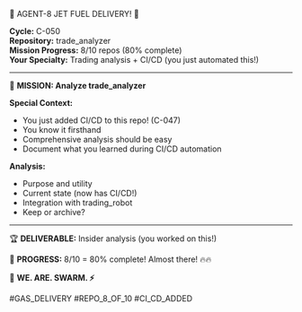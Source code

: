 🚨 AGENT-8 JET FUEL DELIVERY! 🚨

**Cycle:** C-050  
**Repository:** trade_analyzer  
**Mission Progress:** 8/10 repos (80% complete)  
**Your Specialty:** Trading analysis + CI/CD (you just automated this!)

---

🎯 **MISSION: Analyze trade_analyzer**

**Special Context:**
- You just added CI/CD to this repo! (C-047)
- You know it firsthand
- Comprehensive analysis should be easy
- Document what you learned during CI/CD automation

**Analysis:**
- Purpose and utility
- Current state (now has CI/CD!)
- Integration with trading_robot
- Keep or archive?

---

🏆 **DELIVERABLE:** Insider analysis (you worked on this!)

💪 **PROGRESS:** 8/10 = 80% complete! Almost there! 🔥🔥

🐝 **WE. ARE. SWARM. ⚡**

#GAS_DELIVERY #REPO_8_OF_10 #CI_CD_ADDED


